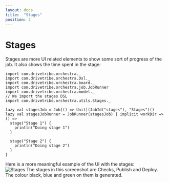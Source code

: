 ```yaml
---
layout: docs
title:  "Stages"
position: 2
---
```


# Stages

Stages are more UI related elements to show some sort of progress of the job. It also shows the time spent in the stage:
```tut:silent
import com.drivetribe.orchestra._
import com.drivetribe.orchestra.Dsl._
import com.drivetribe.orchestra.board._
import com.drivetribe.orchestra.job.JobRunner
import com.drivetribe.orchestra.model._
// We import the stages DSL
import com.drivetribe.orchestra.utils.Stages._

lazy val stagesJob = Job[() => Unit](JobId("stages"), "Stages")()
lazy val stagesJobRunner = JobRunner(stagesJob) { implicit workDir => () =>
  stage("Stage 1") {
    println("Doing stage 1")
  }

  stage("Stage 2") {
    println("Doing stage 2")
  }
}
```

Here is a more meaningful example of the UI with the stages:  
<img alt="Stages" srcset="img/stages.png 2x">
The stages in this screenshot are Checks, Publish and Deploy. The colour black, blue and green on them is generated.